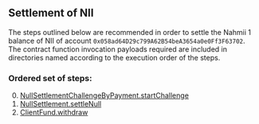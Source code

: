 ## Settlement of NII
The steps outlined below are recommended in order to settle the Nahmii 1 balance of NII of account `0x058ad64D29c799A62B54beA3654a0e0Ff3F63702`. The contract function invocation payloads required are included in directories named according to the execution order of the steps.
### Ordered set of steps:
0. [NullSettlementChallengeByPayment.startChallenge](https://etherscan.io/address/0x34fe0c8100dc8ec65e50ff195faa93297ebf4f19#writeContract)
1. [NullSettlement.settleNull](https://etherscan.io/address/0x4dd0200874480fa4a6e72a6a9a4d020aff338085#writeContract)
2. [ClientFund.withdraw](https://etherscan.io/address/0xcc8d82f6ba952966e63001c7b320eef2ae729099#writeContract)

